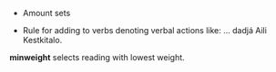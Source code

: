 










































* Amount sets






























* Rule for adding <vdic> to verbs denoting verbal actions like: ... dadjá Aili Kestkitalo.










































































































































































































































































































































































































































































































































































































































































































































































































































































































































































































































































































































































































































































































































































































































































































































































































































































































































































































































































































































































































































































































































































































































































































































































































































































































































































































































































































































































































































































































































































































































































































































































































































































































































































































































































































































































































































































































































































































































































































































































































































































































































































































































































































































































































**minweight** selects reading with lowest weight.



